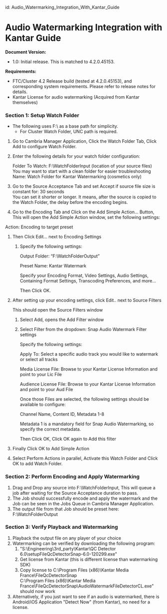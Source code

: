 id: Audio_Watermarking_Integration_With_Kantar_Guide

# Audio Watermarking Integration with Kantar Guide

**Document Version:**

* 1.0: Initial release. This is matched to 4.2.0.45153.


**Requirements:**

* FTC/Cluster 4.2 Release build (tested at 4.2.0.45153), and corresponding system requirements. Please refer to release notes for details.  
* Kantar License for audio watermarking (Acquired from Kantar themselves)

### Section 1: Setup Watch Folder 

* The following uses F:\\ as a base path for simplicity.   
  * For Cluster Watch Folder, UNC path is required.   
      
1. Go to Cambria Manager Application, Click the Watch Folder Tab, Click Add to configure Watch Folder.  
2. Enter the following details for your watch folder configuration:

	Folder To Watch: F:\\WatchFolderInput (location of your source files)  
You may want to start with a clean folder for easier troubleshooting  
Name: Watch Folder for Kantar Watermarking (cosmetics only)

3. Go to the Source Acceptance Tab and set Accept if source file size is constant for: 30 seconds  
   You can set it shorter or longer. It means, after the source is copied to the Watch Folder, the delay before the encoding begins.  
     
     
     
     
     
     
4. Go to the Encoding Tab and Click on the Add Simple Action... Button, This will open the Add Simple Action window, set the following settings:

Action: Encoding to target preset

1. Then Click Edit… next to Encoding Settings  
   1. Specify the following settings: 

      Output Folder: “F:\\WatchFolderOutput”

      Preset Name:  Kantar Watermark

      Specify your Encoding Format, Video Settings, Audio Settings, Containing Format Settings, Transcoding Preferences, and more…

      Then Click OK.

2. After setting up your encoding settings, click Edit.. next to Source Filters

   This should open the Source Filters window

   1. Select Add, opens the Add Filter window  
   2. Select Filter from the dropdown: Snap Audio Watermark Filter settings

      Specify the following settings:

      Apply To: Select a specific audio track you would like to watermark or select all tracks

      Media License File: Browse to your Kantar License Information and point to your Lic File

      Audience License File: Browse to your Kantar License Information and point to your Aud File

      Once those Files are selected, the following settings should be available to configure:

      	Channel Name, Content ID, Metadata 1-8

      Metadata 1 is a mandatory field for Snap Audio Watermarking, so specify the correct metadata.

      Then Click OK, Click OK again to Add this filter

3. Finally Click OK to Add Simple Action

5. Select Perform Actions in parallel, Activate this Watch Folder and Click OK to add Watch Folder.

### 

### Section 2: Perform Encoding and Apply Watermarking

1. Drag and Drop any source into F:\\WatchFolderInput, This will queue a job after waiting for the Source Acceptance duration to pass.  
2. The Job should successfully encode and apply the watermark and the Job can be seen in the Jobs  Queue in Cambria Manager Application.  
3. The output file from that Job should be preset here: F:\\WatchFolderOutput  
   

### Section 3: Verify Playback and Watermarking 

1. Playback the output file on any player of your choice  
2. Watermarking can be verified by downloading the following program:  
   1. "S:\\Engineering\\3rd\_party\\Kantar\\QC Detector 6.0\\setupFileQcDetectorSnap-6.0-120299.exe"   
   2. Get license from Kantar (this is different license than watermarking SDK)  
   3. Copy license to C:\\Program Files (x86)\\Kantar Media France\\FileQcDetectorSnap  
      C:\\Program Files (x86)\\Kantar Media France\\FileQcDetectorSnap\\AudioWatermarkFileDetectorCL.exe" should now work  
3. Alternatively, if you just want to see if an audio is watermarked, there is Android/iOS Application "Detect Now" (from Kantar), no need for a license.  
   

     
     
     
   

   	

   

